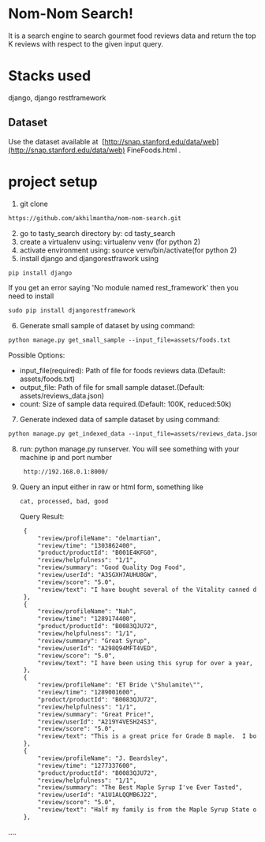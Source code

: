 # Nom-Nom Search!
It is  a search engine to search gourmet food reviews data and return the top K
reviews with respect to the given input query.

# Stacks used
django, django restframework

## Dataset
Use the dataset available at ​ [http://snap.stanford.edu/data/web​](http://snap.stanford.edu/data/web​) FineFoods.html​ .

# project setup
1. git clone
```html
https://github.com/akhilmantha/nom-nom-search.git
```
2. go to tasty_search directory by: cd tasty_search
3. create a virtualenv using: virtualenv venv (for python 2)
4. activate environment using: source venv/bin/activate(for python 2)
5. install django and djangorestfrawork using 
```html
pip install django
```
If you get an error saying 'No module named rest_framework' then you need to install
```html
sudo pip install djangorestframework
```
6. Generate small sample of dataset by using command:
```html
python manage.py get_small_sample --input_file=assets/foods.txt
```
Possible Options:
* input_file(required): Path of file for foods reviews data.(Default: assets/foods.txt)
* output_file: Path of file for small sample  dataset.(Default: assets/reviews_data.json)
* count: Size of sample data required.(Default: 100K, reduced:50k)

7. Generate indexed data of sample dataset by using command:
```html
python manage.py get_indexed_data --input_file=assets/reviews_data.json
```
8. run: python manage.py runserver. You will see something with your machine ip and port number
   ```html
    http://192.168.0.1:8000/
   ```
9. Query an input either in raw or html form, something like
    ```html
    cat, processed, bad, good 
   ```
   Query Result:
   ```html
    {
        "review/profileName": "delmartian",
        "review/time": "1303862400",
        "product/productId": "B001E4KFG0",
        "review/helpfulness": "1/1",
        "review/summary": "Good Quality Dog Food",
        "review/userId": "A3SGXH7AUHU8GW",
        "review/score": "5.0",
        "review/text": "I have bought several of the Vitality canned dog food products and have found them all to be of good quality. The         product looks more like a stew than a processed meat and it smells better. My Labrador is finicky and she appreciates this product          better than  most."
    },
    {
        "review/profileName": "Nah",
        "review/time": "1289174400",
        "product/productId": "B0083QJU72",
        "review/helpfulness": "1/1",
        "review/summary": "Great Syrup",
        "review/userId": "A298Q94MFT4VED",
        "review/score": "5.0",
        "review/text": "I have been using this syrup for over a year, and it is the tastiest I have ever had.  When out of it, I tried              some Grade A Dark Amber from Target (same price), and it just wasn't as good.  Full of maple flavor and none of the corn syrup            junk of the table brands, this syrup really brought breakfast to a whole new level of yummy!"
    },
    {
        "review/profileName": "ET Bride \"Shulamite\"",
        "review/time": "1289001600",
        "product/productId": "B0083QJU72",
        "review/helpfulness": "1/1",
        "review/summary": "Great Price!",
        "review/userId": "A219Y4VESH24S3",
        "review/score": "5.0",
        "review/text": "This is a great price for Grade B maple.  I bought it for the Lemonade Diet and found it to be good to the last           drop!"
    },
    {
        "review/profileName": "J. Beardsley",
        "review/time": "1277337600",
        "product/productId": "B0083QJU72",
        "review/helpfulness": "1/1",
        "review/summary": "The Best Maple Syrup I've Ever Tasted",
        "review/userId": "A1U1ALQQMB6J22",
        "review/score": "5.0",
        "review/text": "Half my family is from the Maple Syrup State of Vermont, so I've had a lot of good maple syrup in my time.  Coombs          Grade B Organic is the best I've ever had, full of rich taste and minerals!"
    },
  ....
   ```
